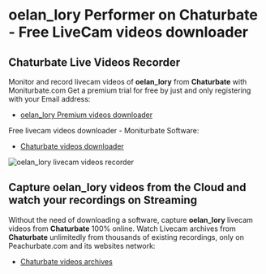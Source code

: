 # oelan_lory Performer on Chaturbate - Free LiveCam videos downloader

## Chaturbate Live Videos Recorder

Monitor and record livecam videos of **oelan_lory** from **Chaturbate** with Moniturbate.com
Get a premium trial for free by just and only registering with your Email address:
* [oelan_lory Premium videos downloader](https://moniturbate.com/request-demo-licence-key.html)

Free livecam videos downloader - Moniturbate Software:
* [Chaturbate videos downloader](https://moniturbate.com/moniturbate-download-software.html)

![oelan_lory livecam videos recorder](https://peachurnet.com/templates/moniturbate-software.png)


## Capture oelan_lory videos from the Cloud and watch your recordings on Streaming

Without the need of downloading a software, capture **oelan_lory** livecam videos from **Chaturbate** 100% online.
Watch Livecam archives from **Chaturbate** unlimitedly from thousands of existing recordings, only on Peachurbate.com and its websites network:
* [Chaturbate videos archives](https://peachurnet.com/)
